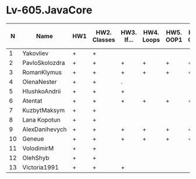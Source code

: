 # Lv-605.JavaCore

N|Name| HW1 | HW2. Classes|HW3. If...|HW4. Loops|HW5. OOP1 |HW6. OOP2 |HW7. Inner classes| HW8. Collection | HW9. String|HW10. Exception|HW11. Thread. IO|HW12. Java8
--|--|--|--|--|--|--|--|--|--|--|--|--|--
1|Yakovliev|+|+|||||||||||
2|PavloSkolozdra|+|+|+|+|+|+|+|+|+|+|+|+|
3|RomanKlymus|+|+|+|+|+|+|+|+|+|+|+||
4|OlenaNester|+|+|.||||||||||
5|HlushkoAndrii|+|+|+||||||||||
6|Atentat|+|+|+|+|+|+|+|+|+|+|+|+|
7|KuzbytMaksym|+|+|||||||||||
8|Lana Kopotun|+|+|||||||||||
9|AlexDanihevych|+|+|+|+|+|+|+|+|+|+|+||
10|Geneue|+|+|+|+|+|+|+|+|+|.|||
11|VolodimirM|+|+|||||||||||
12|OlehShyb|+|+|||||||||||
13|Victoria1991|+|+|+||||||||||
